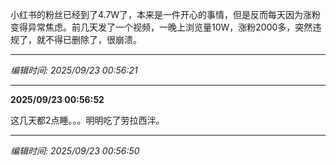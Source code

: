 小红书的粉丝已经到了4.7W了，本来是一件开心的事情，但是反而每天因为涨粉变得异常焦虑。前几天发了一个视频，一晚上浏览量10W，涨粉2000多，突然违规了，就不得已删除了，很崩溃。

---
*编辑时间: 2025/09/23 00:56:21*

---
**2025/09/23 00:56:52**

这几天都2点睡。。。明明吃了劳拉西泮。

---
*编辑时间: 2025/09/23 00:56:50*